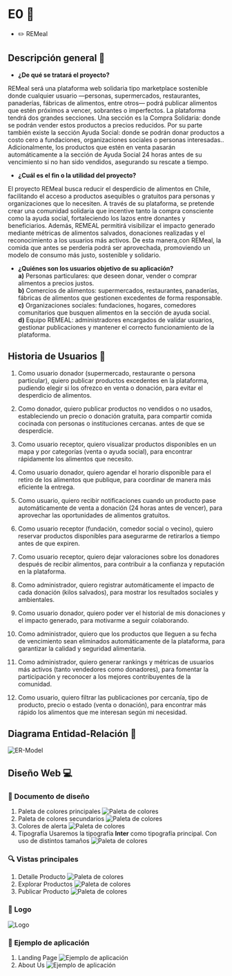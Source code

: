 # E0 :construction:

* :pencil2: REMeal


## Descripción general :thought_balloon:

- **¿De qué se tratará el proyecto?**  

 REMeal será una plataforma web solidaria tipo marketplace sostenible donde cualquier usuario —personas, supermercados, restaurantes, panaderías, fábricas de alimentos, entre otros— podrá publicar alimentos que estén próximos a vencer, sobrantes o imperfectos.
 La plataforma tendrá dos grandes secciones. Una sección es la Compra Solidaria: donde se podrán vender estos productos a precios reducidos. Por su parte también existe la sección Ayuda Social: donde se podrán donar productos a costo cero a fundaciones, organizaciones sociales o personas interesadas..
Adicionalmente, los productos que estén en venta pasarán automáticamente a la sección de Ayuda Social 24 horas antes de su vencimiento si no han sido vendidos, asegurando su rescate a tiempo.

- **¿Cuál es el fin o la utilidad del proyecto?**  

El proyecto REMeal busca reducir el desperdicio de alimentos en Chile, facilitando el acceso a productos asequibles o gratuitos para personas y organizaciones que lo necesiten. A través de su plataforma, se pretende crear una comunidad solidaria que incentive tanto la compra consciente como la ayuda social, fortaleciendo los lazos entre donantes y beneficiarios. Además, REMEAL permitirá visibilizar el impacto generado mediante métricas de alimentos salvados, donaciones realizadas y el reconocimiento a los usuarios más activos. De esta manera,con REMeal, la comida que antes se perdería podrá ser aprovechada, promoviendo un modelo de consumo más justo, sostenible y solidario.

- **¿Quiénes son los usuarios objetivo de su aplicación?**  
**a)** Personas particulares: que deseen donar, vender o comprar alimentos a precios justos.  
**b)** Comercios de alimentos: supermercados, restaurantes, panaderías, fábricas de alimentos que gestionen excedentes de forma responsable.  
**c)** Organizaciones sociales: fundaciones, hogares, comedores comunitarios que busquen alimentos en la sección de ayuda social.  
**d)** Equipo REMEAL: administradores encargados de validar usuarios, gestionar publicaciones y mantener el correcto funcionamiento de la plataforma.  


## Historia de Usuarios :busts_in_silhouette:

1. Como usuario donador (supermercado, restaurante o persona particular), quiero publicar productos excedentes en la plataforma, pudiendo elegir si los ofrezco en venta o donación, para evitar el desperdicio de alimentos.

2. Como donador, quiero publicar productos no vendidos o no usados, estableciendo un precio o donación gratuita, para compartir comida cocinada con personas o instituciones cercanas. antes de que se desperdicie.
3. Como usuario receptor, quiero visualizar productos disponibles en un mapa y por categorías (venta o ayuda social), para encontrar rápidamente los alimentos que necesito.
4. Como usuario donador, quiero agendar el horario disponible para el retiro de los alimentos que publique, para coordinar de manera más eficiente la entrega.
5. Como usuario, quiero recibir notificaciones cuando un producto pase automáticamente de venta a donación (24 horas antes de vencer), para aprovechar las oportunidades de alimentos gratuitos.
6. Como usuario receptor (fundación, comedor social o vecino), quiero reservar productos disponibles para asegurarme de retirarlos a tiempo antes de que expiren.
7. Como usuario receptor, quiero dejar valoraciones sobre los donadores después de recibir alimentos, para contribuir a la confianza y reputación en la plataforma.
8. Como administrador, quiero registrar automáticamente el impacto de cada donación (kilos salvados), para mostrar los resultados sociales y ambientales.
9. Como usuario donador, quiero poder ver el historial de mis donaciones y el impacto generado, para motivarme a seguir colaborando.
10. Como administrador, quiero que los productos que lleguen a su fecha de vencimiento sean eliminados automáticamente de la plataforma, para garantizar la calidad y seguridad alimentaria.
11. Como administrador, quiero generar rankings y métricas de usuarios más activos (tanto vendedores como donadores), para fomentar la participación y reconocer a los mejores contribuyentes de la comunidad.
12. Como usuario, quiero filtrar las publicaciones por cercanía, tipo de producto, precio o estado (venta o donación), para encontrar más rápido los alimentos que me interesan según mi necesidad.



## Diagrama Entidad-Relación :scroll:
<!-- Insertamos la imagen ER-Model.png -->
![ER-Model](assets/diagrama.png)

## Diseño Web :computer:

<!-- Documento de diseño web -->
### :art: Documento de diseño
1. Paleta de colores principales
![Paleta de colores](assets/coloresprincipales.png)
2. Paleta de colores secundarios
![Paleta de colores](assets/SecondaryColors.png)
3. Colores de alerta
![Paleta de colores](assets/ColoresAlerta.png)
4. Tipografía
Usaremos la tipografía **Inter** como tipografía principal. 
Con uso de distintos tamaños
![Paleta de colores](assets/inter.png)


<!-- Vistas principales -->
### :mag: Vistas principales
1. Detalle Producto
![Paleta de colores](assets/Views/DetalleProducto.png)
2. Explorar Productos
![Paleta de colores](assets/Views/ExploraciónProductos.png)
3. Publicar Producto
![Paleta de colores](assets/Views/PublicarProducto.png)

<!-- Logo -->
### :art: Logo
![Logo](assets/Logo.png)

<!-- ejemplo de aplicacion -->
### :iphone: Ejemplo de aplicación
1. Landing Page
![Ejemplo de aplicación](assets/landingpage.jpg)
2. About Us
![Ejemplo de aplicación](assets/aboutus.jpg)
